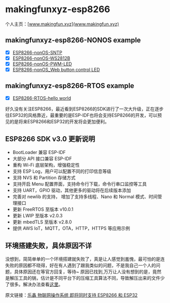 # makingfunxyz-esp8266
个人主页：[www.makingfun.xyz](www.makingfun.xyz)

## makingfunxyz-esp8266-NONOS example

- [x] [ESP8266-nonOS-SNTP](https://github.com/imliubo/makingfunxyz-esp8266/tree/master/makingfunxyz-esp8266-NONOS/1.SNTP)
- [x] [ESP8266-nonOS-WS2812B](https://github.com/imliubo/makingfunxyz-esp8266/tree/master/makingfunxyz-esp8266-NONOS/2.WS2812B)
- [x] [ESP8266-nonOS-PWM-LED](https://github.com/imliubo/makingfunxyz-esp8266/tree/master/makingfunxyz-esp8266-NONOS/3.BreathingLightPWM)
- [x] [ESP8266-nonOS_Web button control LED](https://github.com/imliubo/makingfunxyz-esp8266/tree/master/makingfunxyz-esp8266-NONOS/4.WebControlLED)

## makingfunxyz-esp8266-RTOS example

- [x] [ESP8266-RTOS-hello world](https://github.com/imliubo/makingfunxyz-esp8266/tree/master/makingfunxyz-esp8266-RTOS/1.hello_world)

好久没有关注ESP8266，最近看到ESP8266的SDK进行了一次大升级，正在逐步往ESP32的风格靠近，最重要的是ESP-IDF也将会支持ESP8266的开发，可以预见的是将来ESP8266和ESP32的开发将会更加便利。

## ESP8266 SDK v3.0 更新说明
* BootLoader 兼容 ESP-IDF
* 大部分 API 接口兼容 ESP-IDF
* 重构 Wi-Fi 底层架构，增强稳定性
* 支持 ESP Log，用户可以配置不同的打印信息等级
* 支持 NVS 和 Partition 存储方式
* 支持开启 Menu 配置界面，支持命令行下载，命令行串口监控等工具
* 支持 UART，GPIO 驱动，其他更多的驱动将在后续版本添加
* 完善对 newlib 的支持， 增加了支持多线程、Nano 和 Normal 模式、时间管理接口
* 更新 FreeRTOS 至版本 v10.0.1
* 更新 LWIP 至版本 v2.0.3
* 更新 mbedTLS 至版本 v2.8.0
* 提供 AWS IoT，MQTT，OTA，HTTP，HTTPS 等应用示例

## 环境搭建失败，具体原因不详

没想到，简简单单的一个环境搭建就失败了，真是让人感觉到羞愧，最可怕的是连失败的原因都不晓得，好在有人遇到了跟我类似的问题，不是我自己一个人的问题，具体原因还在等官方回复，等待~
原因已找到,万万让人没有想到的是，竟然是解压工具的锅，估计是不同平台下的压缩工具算法不同，导致解压出来的文件少了很多。解决办法查看[这里](https://github.com/espressif/ESP8266_RTOS_SDK/issues/317)。

原文链接：[乐鑫 物联网操作系统 即将同时支持 ESP8266 和 ESP32](https://mp.weixin.qq.com/s/x8fIFkns7DDFmqX1Wjn5mQ)

